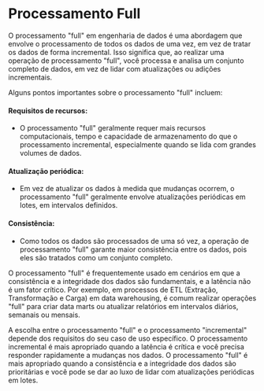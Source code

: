 # Processamento Full

O processamento "full" em engenharia de dados é uma abordagem que envolve o processamento de todos os dados de uma vez, 
em vez de tratar os dados de forma incremental. Isso significa que, ao realizar uma operação de processamento "full", 
você processa e analisa um conjunto completo de dados, em vez de lidar com atualizações ou adições incrementais.

Alguns pontos importantes sobre o processamento "full" incluem:

#### Requisitos de recursos: 
  - O processamento "full" geralmente requer mais recursos computacionais, tempo e capacidade de
armazenamento do que o processamento incremental, especialmente quando se lida com grandes volumes de dados.

#### Atualização periódica: 
  - Em vez de atualizar os dados à medida que mudanças ocorrem, o processamento "full" geralmente envolve atualizações periódicas em lotes, em intervalos definidos.

#### Consistência: 
  - Como todos os dados são processados de uma só vez, a operação de processamento "full" garante maior consistência entre os dados, pois eles são tratados como um conjunto completo.

O processamento "full" é frequentemente usado em cenários em que a consistência e a integridade dos dados são fundamentais,
e a latência não é um fator crítico. Por exemplo, em processos de ETL (Extração, Transformação e Carga) em data warehousing,
é comum realizar operações "full" para criar data marts ou atualizar relatórios em intervalos diários, semanais ou mensais.

A escolha entre o processamento "full" e o processamento "incremental" depende dos requisitos do seu caso de uso específico.
O processamento incremental é mais apropriado quando a latência é crítica e você precisa responder rapidamente a mudanças nos dados. 
O processamento "full" é mais apropriado quando a consistência e a integridade dos dados são prioritárias e você pode se dar ao
luxo de lidar com atualizações periódicas em lotes.

